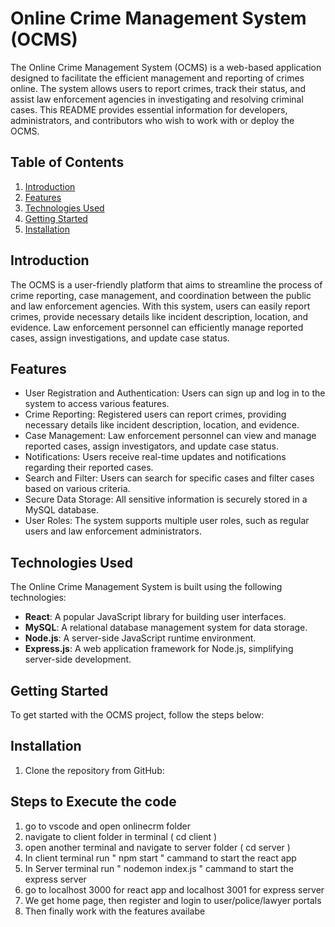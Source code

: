 # Online Crime Management System (OCMS) 

The Online Crime Management System (OCMS) is a web-based application designed to facilitate the efficient management and reporting of crimes online. The system allows users to report crimes, track their status, and assist law enforcement agencies in investigating and resolving criminal cases. This README provides essential information for developers, administrators, and contributors who wish to work with or deploy the OCMS.

## Table of Contents
1. [Introduction](#introduction)
2. [Features](#features)
3. [Technologies Used](#technologies-used)
4. [Getting Started](#getting-started)
5. [Installation](#installation)

## Introduction
The OCMS is a user-friendly platform that aims to streamline the process of crime reporting, case management, and coordination between the public and law enforcement agencies. With this system, users can easily report crimes, provide necessary details like incident description, location, and evidence. Law enforcement personnel can efficiently manage reported cases, assign investigations, and update case status.

## Features
- User Registration and Authentication: Users can sign up and log in to the system to access various features.
- Crime Reporting: Registered users can report crimes, providing necessary details like incident description, location, and evidence.
- Case Management: Law enforcement personnel can view and manage reported cases, assign investigators, and update case status.
- Notifications: Users receive real-time updates and notifications regarding their reported cases.
- Search and Filter: Users can search for specific cases and filter cases based on various criteria.
- Secure Data Storage: All sensitive information is securely stored in a MySQL database.
- User Roles: The system supports multiple user roles, such as regular users and law enforcement administrators.

## Technologies Used
The Online Crime Management System is built using the following technologies:

- **React**: A popular JavaScript library for building user interfaces.
- **MySQL**: A relational database management system for data storage.
- **Node.js**: A server-side JavaScript runtime environment.
- **Express.js**: A web application framework for Node.js, simplifying server-side development.

## Getting Started
To get started with the OCMS project, follow the steps below:

## Installation
1. Clone the repository from GitHub:

## Steps to Execute the code

1. go to vscode and open onlinecrm folder 
2. navigate to client folder in terminal ( cd client )
3. open another terminal and navigate to server folder ( cd server )
4. In client terminal run " npm start " cammand to start the react app 
5. In Server terminal run " nodemon index.js " cammand to start the express server
6. go to localhost 3000 for react app and localhost 3001 for express server
7. We get home page, then register and login to user/police/lawyer portals
8. Then finally work with the features availabe   
